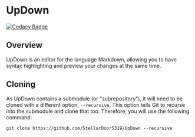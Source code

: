 # UpDown

[![Codacy Badge](https://api.codacy.com/project/badge/Grade/779ff8b74f3d4fd1ab528186981d6340)](https://www.codacy.com/app/Micathon3/UpDown?utm_source=github.com&utm_medium=referral&utm_content=StellarDoor5319/UpDown&utm_campaign=badger)

## Overview

UpDown is an editor for the language Markdown, allowing you to have syntax highlighting and preview your changes at the same time.

## Cloning

As UpDown contains a submodule (or "subrepository"), it will need to be cloned with a different option, `--recursive`. This option tells Git to recurse into the submodule and clone that too. Therefore, you will use the following command:

```
git clone https://github.com/StellarDoor5319/UpDown --recursive
```


